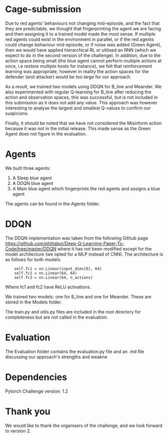 # Cage-submission

Due to red agents’ behaviours not changing mid-episode, and the fact that they are predictable, we thought that fingerprinting the agent we are facing and then assigning it to a trained model made the most sense. If multiple red agents could exist in the environment in parallel, or if the red agents could change behaviour mid-episode, or if noise was added (Green Agent), then we would have applied hierarchical RL or utilised an RNN (which we expect to do in the second version of the challenge).
In addition, due to the action space being small (the blue agent cannot perform multiple actions at once, i.e restore multiple hosts for instance), we felt that reinforcement learning was appropriate, however in reality the action spaces for the defender (and attacker) would be too large for our approach.

As a result, we trained two models using DDQN for B_line and Meander. We also experimented with regular Q-learning for B_line after reducing the action and observation spaces, this was successful, but is not included in this submission as it does not add any value. This approach was however interesting to analyse the largest and smallest Q-values to confirm our suspicions.

Finally, it should be noted that we have not considered the Misinform action because it was not in the initial release. This made sense as the Green Agent does not figure in the evaluation.

# Agents

We built three agents:
1. A Sleep blue agent 
2. A DDQN blue agent
3. A Main blue agent which fingerprints the red agents and assigns a blue agent

The agents can be found in the Agents folder.

# DDQN

The DDQN implementation was taken from the following Github page https://github.com/philtabor/Deep-Q-Learning-Paper-To-Code/tree/master/DDQN where it has not been modified except for the model architecture (we opted for a MLP instead of CNN). The architecture is as follows for both models:

        self.fc1 = nn.Linear(input_dims[0], 64)
        self.fc2 = nn.Linear(64, 64)
        self.fc3 = nn.Linear(64, n_actions)

Where fc1 and fc2 have ReLU activations.

We trained two models: one for B_line and one for Meander. These are stored in the Models folder.

The train.py and utils.py files are included in the root directory for completeness but are not called in the evaluation.

# Evaluation

The Evaluation folder contains the evaluation.py file and an .md file discussing our approach's strengths and weakne
# Dependencies

Pytorch 
Challenge version: 1.2

# Thank you

We would like to thank the organisers of the challenge, and we look forward to version 2.
